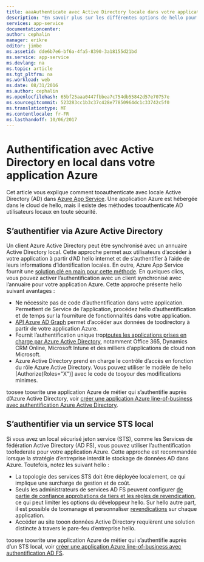 ```yaml
---
title: aaaAuthenticate avec Active Directory locale dans votre application Azure | Documents Microsoft
description: "En savoir plus sur les différentes options de hello pour les applications line-of-business dans tooauthenticate Azure App Service avec Active Directory local"
services: app-service
documentationcenter: 
author: cephalin
manager: erikre
editor: jimbe
ms.assetid: dde6b7e6-bf6a-4fa5-8390-3a18155d21bd
ms.service: app-service
ms.devlang: na
ms.topic: article
ms.tgt_pltfrm: na
ms.workload: web
ms.date: 08/31/2016
ms.author: cephalin
ms.openlocfilehash: 65bf25aaa0447fbbea7c754db55842d57e70757e
ms.sourcegitcommit: 523283cc1b3c37c428e77850964dc1c33742c5f0
ms.translationtype: MT
ms.contentlocale: fr-FR
ms.lasthandoff: 10/06/2017
---
```

# <a name="authenticate-with-on-premises-active-directory-in-your-azure-app"></a>Authentification avec Active Directory en local dans votre application Azure
Cet article vous explique comment tooauthenticate avec locale Active Directory (AD) dans [Azure App Service](../app-service/app-service-value-prop-what-is.md). Une application Azure est hébergée dans le cloud de hello, mais il existe des méthodes tooauthenticate AD utilisateurs locaux en toute sécurité. 

## <a name="authenticate-through-azure-active-directory"></a>S’authentifier via Azure Active Directory
Un client Azure Active Directory peut être synchronisé avec un annuaire Active Directory local. Cette approche permet aux utilisateurs d’accéder à votre application à partir d’AD hello internet et de s’authentifier à l’aide de leurs informations d’identification locales. En outre, Azure App Service fournit une [solution clé en main pour cette méthode](../app-service-mobile/app-service-mobile-how-to-configure-active-directory-authentication.md). En quelques clics, vous pouvez activer l’authentification avec un client synchronisé avec l’annuaire pour votre application Azure. Cette approche présente hello suivant avantages :

* Ne nécessite pas de code d’authentification dans votre application. Permettent de Service de l’application, procédez hello d’authentification et de temps sur la fourniture de fonctionnalités dans votre application.
* [API Azure AD Graph](http://msdn.microsoft.com/library/azure/hh974476.aspx) permet d’accéder aux données de toodirectory à partir de votre application Azure.
* Fournit l’authentification unique trop[toutes les applications prises en charge par Azure Active Directory](/marketplace/active-directory/), notamment Office 365, Dynamics CRM Online, Microsoft Intune et des milliers d’applications de cloud non Microsoft. 
* Azure Active Directory prend en charge le contrôle d’accès en fonction du rôle Azure Active Directory. Vous pouvez utiliser le modèle de hello [Authorize(Roles="X")] avec le code de tooyour des modifications minimes.

toosee toowrite une application Azure de métier qui s’authentifie auprès d’Azure Active Directory, voir [créer une application Azure line-of-business avec authentification Azure Active Directory](web-sites-dotnet-lob-application-azure-ad.md).

## <a name="authenticate-through-an-on-premises-sts"></a>S’authentifier via un service STS local
Si vous avez un local sécurisé jeton service (STS), comme les Services de fédération Active Directory (AD FS), vous pouvez utiliser l’authentification toofederate pour votre application Azure. Cette approche est recommandée lorsque la stratégie d’entreprise interdit le stockage de données AD dans Azure. Toutefois, notez les suivant hello :

* La topologie des services STS doit être déployée localement, ce qui implique une surcharge de gestion et de coût.
* Seuls les administrateurs de services AD FS peuvent configurer [de partie de confiance approbations de tiers et les règles de revendication](http://technet.microsoft.com/library/dd807108.aspx), ce qui peut limiter les options du développeur hello. Sur hello autre part, il est possible de toomanage et personnaliser [revendications](http://technet.microsoft.com/library/ee913571.aspx) sur chaque application.
* Accéder au site tooon données Active Directory requièrent une solution distincte à travers le pare-feu d’entreprise hello.

toosee toowrite une application Azure de métier qui s’authentifie auprès d’un STS local, voir [créer une application Azure line-of-business avec authentification AD FS](web-sites-dotnet-lob-application-adfs.md).

